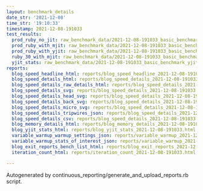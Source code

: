 ```yaml
---
layout: benchmark_details
date_str: '2021-12-08'
time_str: '19:10:33'
timestamp: 2021-12-08-191033
test_results:
  prod_ruby_no_jit: raw_benchmark_data/2021-12-08-191033_basic_benchmark_prod_ruby_no_jit.json
  prod_ruby_with_mjit: raw_benchmark_data/2021-12-08-191033_basic_benchmark_prod_ruby_with_mjit.json
  prod_ruby_with_yjit: raw_benchmark_data/2021-12-08-191033_basic_benchmark_prod_ruby_with_yjit.json
  ruby_30_with_mjit: raw_benchmark_data/2021-12-08-191033_basic_benchmark_ruby_30_with_mjit.json
  yjit_stats: raw_benchmark_data/2021-12-08-191033_basic_benchmark_yjit_stats.json
reports:
  blog_speed_headline_html: reports/blog_speed_headline_2021-12-08-191033.html
  blog_speed_details_html: reports/blog_speed_details_2021-12-08-191033.html
  blog_speed_details_raw_details_html: reports/blog_speed_details_2021-12-08-191033.raw_details.html
  blog_speed_details_svg: reports/blog_speed_details_2021-12-08-191033.svg
  blog_speed_details_head_svg: reports/blog_speed_details_2021-12-08-191033.head.svg
  blog_speed_details_back_svg: reports/blog_speed_details_2021-12-08-191033.back.svg
  blog_speed_details_micro_svg: reports/blog_speed_details_2021-12-08-191033.micro.svg
  blog_speed_details_tripwires_json: reports/blog_speed_details_2021-12-08-191033.tripwires.json
  blog_speed_details_csv: reports/blog_speed_details_2021-12-08-191033.csv
  blog_memory_details_html: reports/blog_memory_details_2021-12-08-191033.html
  blog_yjit_stats_html: reports/blog_yjit_stats_2021-12-08-191033.html
  variable_warmup_warmup_settings_json: reports/variable_warmup_2021-12-08-191033.warmup_settings.json
  variable_warmup_stats_of_interest_json: reports/variable_warmup_2021-12-08-191033.stats_of_interest.json
  blog_exit_reports_bench_list_html: reports/blog_exit_reports_2021-12-08-191033.bench_list.html
  iteration_count_html: reports/iteration_count_2021-12-08-191033.html

---
```

Autogenerated by continuous_reporting/generate_and_upload_reports.rb script.
